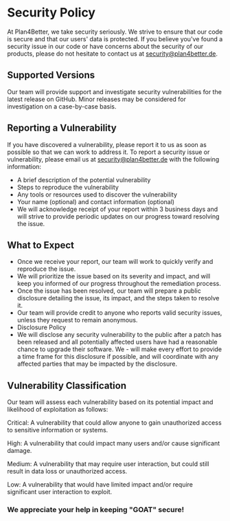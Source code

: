 # Security Policy
At Plan4Better, we take security seriously. We strive to ensure that our code is secure and that our users' data is protected. If you believe you've found a security issue in our code or have concerns about the security of our products, please do not hesitate to contact us at security@plan4better.de.

## Supported Versions
Our team will provide support and investigate security vulnerabilities for the latest release on GitHub. Minor releases may be considered for investigation on a case-by-case basis.

## Reporting a Vulnerability
If you have discovered a vulnerability, please report it to us as soon as possible so that we can work to address it. To report a security issue or vulnerability, please email us at security@plan4better.de with the following information:

- A brief description of the potential vulnerability
- Steps to reproduce the vulnerability
- Any tools or resources used to discover the vulnerability
- Your name (optional) and contact information (optional)
- We will acknowledge receipt of your report within 3 business days and will strive to provide periodic updates on our progress toward resolving the issue.

## What to Expect
- Once we receive your report, our team will work to quickly verify and reproduce the issue.
- We will prioritize the issue based on its severity and impact, and will keep you informed of our progress throughout the remediation process.
- Once the issue has been resolved, our team will prepare a public disclosure detailing the issue, its impact, and the steps taken to resolve it.
- Our team will provide credit to anyone who reports valid security issues, unless they request to remain anonymous.
- Disclosure Policy
- We will disclose any security vulnerability to the public after a patch has been released and all potentially affected users have had a reasonable chance to upgrade their software. We - will make every effort to provide a time frame for this disclosure if possible, and will coordinate with any affected parties that may be impacted by the disclosure.

## Vulnerability Classification
Our team will assess each vulnerability based on its potential impact and likelihood of exploitation as follows:


Critical: A vulnerability that could allow anyone to gain unauthorized access to sensitive information or systems.

High: A vulnerability that could impact many users and/or cause significant damage.

Medium: A vulnerability that may require user interaction, but could still result in data loss or unauthorized access.

Low: A vulnerability that would have limited impact and/or require significant user interaction to exploit.

### We appreciate your help in keeping "GOAT" secure!